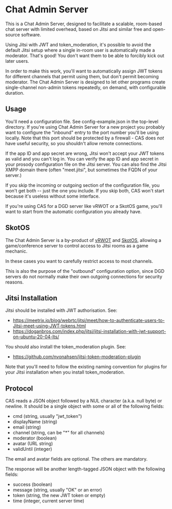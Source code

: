 # Chat Admin Server

This is a Chat Admin Server, designed to facilitate a scalable, room-based chat server with limited overhead, based on Jitsi and similar free and open-source software.

Using Jitsi with JWT and token_moderation, it's possible to avoid the default Jitsi setup where a single in-room user is automatically made a moderator. That's good! You don't want them to be able to forcibly kick out later users.

In order to make this work, you'll want to automatically assign JWT tokens for different channels that permit using them, but don't permit becoming moderator. The Chat Admin Server is designed to let other programs create single-channel non-admin tokens repeatedly, on demand, with configurable duration.

## Usage

You'll need a configuration file. See config-example.json in the top-level directory. If you're using Chat Admin Server for a new project you probably want to configure the "inbound" entry to the port number you'll be using locally. Note that this port should be protected by a firewall - CAS does *not* have useful security, so you shouldn't allow remote connections.

If the app ID and app secret are wrong, Jitsi won't accept your JWT tokens as valid and you can't log in. You can verify the app ID and app secret in your prosody configuration file on the Jitsi server. You can also find the Jitsi XMPP domain there (often "meet.jitsi", but sometimes the FQDN of your server.)

If you skip the incoming or outgoing section of the configuration file, you won't get both -- just the one you include. If you skip both, CAS won't start because it's useless without some interface.

If you're using CAS for a DGD server like vRWOT or a SkotOS game, you'll want to start from the automatic configuration you already have.

## SkotOS

The Chat Admin Server is a by-product of [vRWOT](https://github.com/WebOfTrustInfo/prototype_vRWOT) and [SkotOS](https://github.com/ChatTheatre/SkotOS), allowing a game/conference server to control access to Jitsi rooms as a game mechanic.

In these cases you want to carefully restrict access to most channels.

This is also the purpose of the "outbound" configuration option, since DGD servers do not normally make their own outgoing connections for security reasons.

## Jitsi Installation

Jitsi should be installed with JWT authorisation. See:

* https://meetrix.io/blog/webrtc/jitsi/meet/how-to-authenticate-users-to-Jitsi-meet-using-JWT-tokens.html
* https://doganbros.com/index.php/jitsi/jitsi-installation-with-jwt-support-on-ubuntu-20-04-lts/

You should also install the token_moderation plugin. See:

* https://github.com/nvonahsen/jitsi-token-moderation-plugin

Note that you'll need to follow the existing naming convention for plugins for your Jitsi installation when you install token_moderation.

## Protocol

CAS reads a JSON object followed by a NUL character (a.k.a. null byte) or newline. It should be a single object with some or all of the following fields:

* cmd (string, usually "jwt_token")
* displayName (string)
* email (string)
* channel (string, can be "\*" for all channels)
* moderator (boolean)
* avatar (URL string)
* validUntil (integer)

The email and avatar fields are optional. The others are mandatory.

The response will be another length-tagged JSON object with the following fields:

* success (boolean)
* message (string, usually "OK" or an error)
* token (string, the new JWT token or empty)
* time (integer, current server time)

